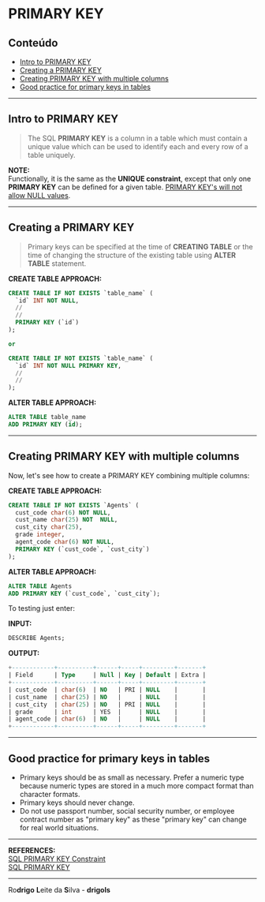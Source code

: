 # PRIMARY KEY

## Conteúdo

 - [Intro to PRIMARY KEY](#intro)
 - [Creating a PRIMARY KEY](#creating)
 - [Creating PRIMARY KEY with multiple columns](#multiple)
 - [Good practice for primary keys in tables](#good-practices)

---

<div id="intro"></div>

## Intro to PRIMARY KEY

> The SQL **PRIMARY KEY** is a column in a table which must contain a unique value which can be used to identify each and every row of a table uniquely.

**NOTE:**  
Functionally, it is the same as the **UNIQUE constraint**, except that only one **PRIMARY KEY** can be defined for a given table. <u>PRIMARY KEY's will not allow NULL values</u>.

---

<div id="creating"></div>

## Creating a PRIMARY KEY

> Primary keys can be specified at the time of **CREATING TABLE** or the time of changing the structure of the existing table using **ALTER TABLE** statement.

**CREATE TABLE APPROACH:**  
```sql
CREATE TABLE IF NOT EXISTS `table_name` (
  `id` INT NOT NULL,
  //
  //
  PRIMARY KEY (`id`)
);

or

CREATE TABLE IF NOT EXISTS `table_name` (
  `id` INT NOT NULL PRIMARY KEY,
  //
  //
);
```

**ALTER TABLE APPROACH:**  
```sql
ALTER TABLE table_name
ADD PRIMARY KEY (id);
```

---

<div id="multiple"></div>

## Creating PRIMARY KEY with multiple columns

Now, let's see how to create a PRIMARY KEY combining multiple columns:

**CREATE TABLE APPROACH:**  
```sql
CREATE TABLE IF NOT EXISTS `Agents` (
  cust_code char(6) NOT NULL,
  cust_name char(25) NOT  NULL,
  cust_city char(25),
  grade integer,
  agent_code char(6) NOT NULL,
  PRIMARY KEY (`cust_code`, `cust_city`)
);
```

**ALTER TABLE APPROACH:**  
```sql
ALTER TABLE Agents
ADD PRIMARY KEY (`cust_code`, `cust_city`);
```

To testing just enter:

**INPUT:**  
```sql
DESCRIBE Agents;
```

**OUTPUT:**  
```sql
+------------+----------+------+-----+---------+-------+
| Field      | Type     | Null | Key | Default | Extra |
+------------+----------+------+-----+---------+-------+
| cust_code  | char(6)  | NO   | PRI | NULL    |       |
| cust_name  | char(25) | NO   |     | NULL    |       |
| cust_city  | char(25) | NO   | PRI | NULL    |       |
| grade      | int      | YES  |     | NULL    |       |
| agent_code | char(6)  | NO   |     | NULL    |       |
+------------+----------+------+-----+---------+-------+
```

---

<div id="good-practices"></div>

## Good practice for primary keys in tables

 - Primary keys should be as small as necessary. Prefer a numeric type because numeric types are stored in a much more compact format than character formats.
 - Primary keys should never change.
 - Do not use passport number, social security number, or employee contract number as "primary key" as these "primary key" can change for real world situations.

---

**REFERENCES:**  
[SQL PRIMARY KEY Constraint](https://www.w3schools.com/sql/sql_primarykey.ASP)  
[SQL PRIMARY KEY](https://www.w3resource.com/sql/creating-and-maintaining-tables/primary-key.php)  

---

Ro**drigo** **L**eite da **S**ilva - **drigols**

